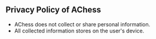 ## Privacy Policy of AChess

- AChess does not collect or share personal information.
- All collected information stores on the user's device.
